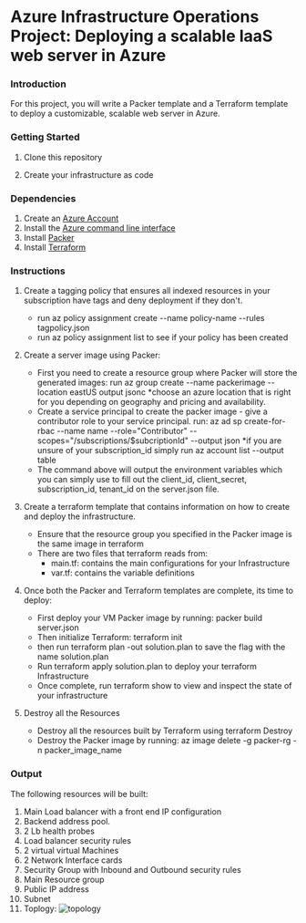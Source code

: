 
# Azure Infrastructure Operations Project: Deploying a scalable IaaS web server in Azure

### Introduction
For this project, you will write a Packer template and a Terraform template to deploy a customizable, scalable web server in Azure.

### Getting Started
1. Clone this repository

2. Create your infrastructure as code


### Dependencies
1. Create an [Azure Account](https://portal.azure.com)
2. Install the [Azure command line interface](https://docs.microsoft.com/en-us/cli/azure/install-azure-cli?view=azure-cli-latest)
3. Install [Packer](https://www.packer.io/downloads)
4. Install [Terraform](https://www.terraform.io/downloads.html)

### Instructions
1. Create a tagging policy that ensures all indexed resources in your subscription have tags and deny deployment if they don't.
    - run az policy assignment create --name policy-name --rules tagpolicy.json
    - run az policy assignment list to see if your policy has been created

2. Create a server image using Packer:
    - First you need to create a resource group where Packer will store the generated images:
      run az group create --name packerimage --location eastUS output jsonc
      *choose an azure location that is right for you depending on geography and pricing and availability.
    - Create a service principal to create the packer image - give a contributor role to your service principal.
      run: az ad sp create-for-rbac --name name --role="Contributor" --scopes="/subscriptions/$subcriptionId" --output json
      *if you are unsure of your subscription_id simply run az account list --output table
    - The command above will output the environment variables which you can simply use to fill out the client_id, client_secret, subscription_id, tenant_id on the server.json file.

3. Create a terraform template that contains information on how to create and deploy the infrastructure.
    - Ensure that the resource group you specified in the Packer image is the same image in terraform
    - There are two files that terraform reads from:
        - main.tf: contains the main configurations for your Infrastructure
        - var.tf: contains the variable definitions

4. Once both the Packer and Terraform templates are complete, its time to deploy:
    - First deploy your VM Packer image by running: packer build server.json
    - Then initialize Terraform: terraform init
    - then run terraform plan -out solution.plan to save the flag with the name solution.plan
    - Run terraform apply solution.plan to deploy your terraform Infrastructure
    - Once complete, run terraform show to view and inspect the state of your infrastructure    
5. Destroy all the Resources  
    - Destroy all the resources built by Terraform using terraform Destroy
    - Destroy the Packer image by running: az image delete -g packer-rg -n packer_image_name
### Output
The following resources will be built:

1. Main Load balancer with a front end IP configuration
2. Backend address pool.
3. 2 Lb health probes
4. Load balancer security rules
5. 2 virtual virtual Machines
6. 2 Network Interface cards
7. Security Group with Inbound and Outbound security rules
8. Main Resource group
9. Public IP address
10. Subnet
11. Toplogy: ![topology](https://user-images.githubusercontent.com/41089682/110250560-7fe13700-7f41-11eb-8f01-9f81ee7e8ebd.PNG)
